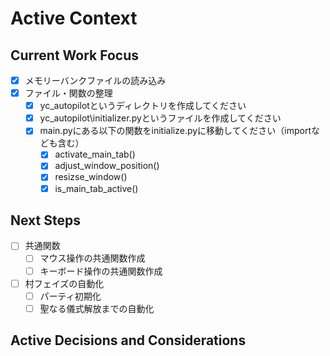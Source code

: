 # Active Context

## Current Work Focus

- [x] メモリーバンクファイルの読み込み
- [x] ファイル・関数の整理
  - [x] yc_autopilotというディレクトリを作成してください
  - [x] yc_autopilot\initializer.pyというファイルを作成してください
  - [x] main.pyにある以下の関数をinitialize.pyに移動してください（importなども含む）
    - [x] activate_main_tab()
    - [x] adjust_window_position()
    - [x] resizse_window()
    - [x] is_main_tab_active()  

## Next Steps

- [ ] 共通関数
  - [ ] マウス操作の共通関数作成
  - [ ] キーボード操作の共通関数作成
- [ ] 村フェイズの自動化
  - [ ] パーティ初期化
  - [ ] 聖なる儀式解放までの自動化

## Active Decisions and Considerations
